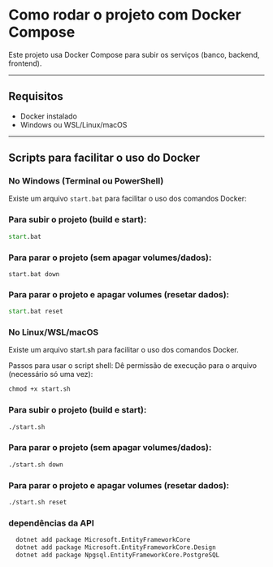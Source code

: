 # Como rodar o projeto com Docker Compose

Este projeto usa Docker Compose para subir os serviços (banco, backend, frontend).

---

## Requisitos

- Docker instalado
- Windows ou WSL/Linux/macOS

---

## Scripts para facilitar o uso do Docker

### No Windows (Terminal ou PowerShell)

Existe um arquivo `start.bat` para facilitar o uso dos comandos Docker:

### Para subir o projeto (build e start):

```cmd
start.bat
```

### Para parar o projeto (sem apagar volumes/dados):

```
start.bat down
```

### Para parar o projeto e apagar volumes (resetar dados):

```cmd
start.bat reset
```
### No Linux/WSL/macOS
Existe um arquivo start.sh para facilitar o uso dos comandos Docker.

Passos para usar o script shell:
Dê permissão de execução para o arquivo (necessário só uma vez):

```cmd
chmod +x start.sh
```

### Para subir o projeto (build e start):

```cmd
./start.sh
```

### Para parar o projeto (sem apagar volumes/dados):
```cmd
./start.sh down
```
### Para parar o projeto e apagar volumes (resetar dados):

```cmd
./start.sh reset
```

### dependências da API
```cmd
  dotnet add package Microsoft.EntityFrameworkCore
  dotnet add package Microsoft.EntityFrameworkCore.Design
  dotnet add package Npgsql.EntityFrameworkCore.PostgreSQL
```